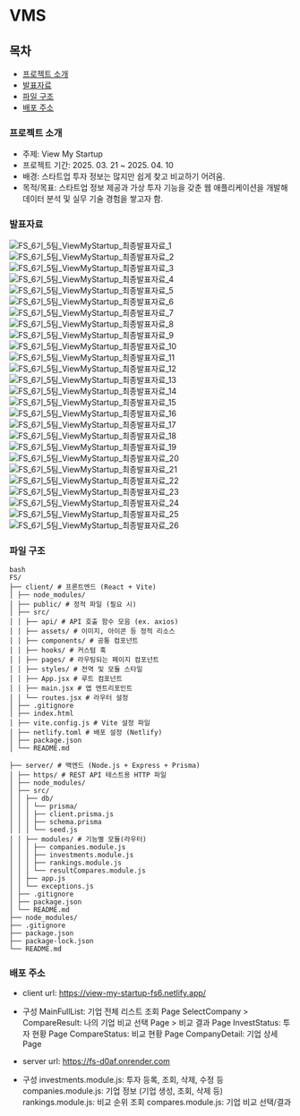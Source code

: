 # VMS

## 목차
- [프로젝트 소개](#프로젝트-소개)
- [발표자료](#발표자료)
- [파일 구조](#파일-구조)
- [배포 주소](#배포-주소)

  
### 프로젝트 소개
- 주제: View My Startup
- 프로젝트 기간: 2025. 03. 21 ~ 2025. 04. 10
- 배경: 스타트업 투자 정보는 많지만 쉽게 찾고 비교하기 어려움.
- 목적/목표: 스타트업 정보 제공과 가상 투자 기능을 갖춘 웹 애플리케이션을 개발해 데이터 분석 및 실무 기술 경험을 쌓고자 함.

### 발표자료
![FS_6기_5팀_ViewMyStartup_최종발표자료_1](https://github.com/user-attachments/assets/823e889e-0531-412a-9d33-7f047b8b05d2)
![FS_6기_5팀_ViewMyStartup_최종발표자료_2](https://github.com/user-attachments/assets/342ae96a-e9ee-4fcb-bd19-d77d74eb5a94)
![FS_6기_5팀_ViewMyStartup_최종발표자료_3](https://github.com/user-attachments/assets/e84119ad-9873-41a4-a232-6e93ba54a4d8)
![FS_6기_5팀_ViewMyStartup_최종발표자료_4](https://github.com/user-attachments/assets/69da6e75-5f4b-4b67-8dd1-3810a12f1787)
![FS_6기_5팀_ViewMyStartup_최종발표자료_5](https://github.com/user-attachments/assets/18111b30-72d0-40c1-a4be-7695f638bd87)
![FS_6기_5팀_ViewMyStartup_최종발표자료_6](https://github.com/user-attachments/assets/257f4778-308b-4824-9415-756ec95c233f)
![FS_6기_5팀_ViewMyStartup_최종발표자료_7](https://github.com/user-attachments/assets/758d462b-005c-46a3-b45a-457350c9609b)
![FS_6기_5팀_ViewMyStartup_최종발표자료_8](https://github.com/user-attachments/assets/0e788c84-4388-4a57-b9f8-4ddfa502fe73)
![FS_6기_5팀_ViewMyStartup_최종발표자료_9](https://github.com/user-attachments/assets/ccbc3f89-4057-44f9-ad81-0e523e6bb758)
![FS_6기_5팀_ViewMyStartup_최종발표자료_10](https://github.com/user-attachments/assets/6345dd2e-0307-4517-8dd3-c127084b7cb4)
![FS_6기_5팀_ViewMyStartup_최종발표자료_11](https://github.com/user-attachments/assets/22137e2b-cf4e-4e36-8f29-da2fbc8b888c)
![FS_6기_5팀_ViewMyStartup_최종발표자료_12](https://github.com/user-attachments/assets/39e0a0c1-b45d-4dcd-ba85-7f4bd7fd79e0)
![FS_6기_5팀_ViewMyStartup_최종발표자료_13](https://github.com/user-attachments/assets/d8a5e664-6702-4ebf-a54e-03b3513bd893)
![FS_6기_5팀_ViewMyStartup_최종발표자료_14](https://github.com/user-attachments/assets/6a4a10eb-c9bc-48ba-b21f-70bbb4a1eafa)
![FS_6기_5팀_ViewMyStartup_최종발표자료_15](https://github.com/user-attachments/assets/1ef3c539-4e11-4efe-9d17-11db65d993df)
![FS_6기_5팀_ViewMyStartup_최종발표자료_16](https://github.com/user-attachments/assets/59617390-224f-4dea-9257-b8c6b03da9fa)
![FS_6기_5팀_ViewMyStartup_최종발표자료_17](https://github.com/user-attachments/assets/d9e44cf9-ac0e-4b15-9da0-df1d0c1efc80)
![FS_6기_5팀_ViewMyStartup_최종발표자료_18](https://github.com/user-attachments/assets/0d068eb6-4664-480e-bfae-e86360b04066)
![FS_6기_5팀_ViewMyStartup_최종발표자료_19](https://github.com/user-attachments/assets/1ec201c7-f141-4460-97a5-89ac68631a7c)
![FS_6기_5팀_ViewMyStartup_최종발표자료_20](https://github.com/user-attachments/assets/5be1c80a-aa80-49e4-bdd9-9b1b8f7e3295)
![FS_6기_5팀_ViewMyStartup_최종발표자료_21](https://github.com/user-attachments/assets/2d897fee-114f-40c1-8c2b-e1d62e73b42b)
![FS_6기_5팀_ViewMyStartup_최종발표자료_22](https://github.com/user-attachments/assets/28189e38-2b43-40b6-9904-c7fc27c94990)
![FS_6기_5팀_ViewMyStartup_최종발표자료_23](https://github.com/user-attachments/assets/47e4e61c-66b2-4e0e-9c80-94dd098c21a2)
![FS_6기_5팀_ViewMyStartup_최종발표자료_24](https://github.com/user-attachments/assets/8a550ba4-a00b-4da8-a587-eb0517e20a79)
![FS_6기_5팀_ViewMyStartup_최종발표자료_25](https://github.com/user-attachments/assets/916af37e-dc9a-45c6-b87b-233e7365ee6e)
![FS_6기_5팀_ViewMyStartup_최종발표자료_26](https://github.com/user-attachments/assets/005e13e9-aade-478e-9da8-cb16b27d5383)



### 파일 구조
<pre><code>bash
FS/
├── client/ # 프론트엔드 (React + Vite)
│ ├── node_modules/
│ ├── public/ # 정적 파일 (필요 시)
│ ├── src/
│ │ ├── api/ # API 호출 함수 모음 (ex. axios)
│ │ ├── assets/ # 이미지, 아이콘 등 정적 리소스
│ │ ├── components/ # 공통 컴포넌트
│ │ ├── hooks/ # 커스텀 훅
│ │ ├── pages/ # 라우팅되는 페이지 컴포넌트
│ │ ├── styles/ # 전역 및 모듈 스타일
│ │ ├── App.jsx # 루트 컴포넌트
│ │ ├── main.jsx # 앱 엔트리포인트
│ │ └── routes.jsx # 라우터 설정
│ ├── .gitignore
│ ├── index.html
│ ├── vite.config.js # Vite 설정 파일
│ ├── netlify.toml # 배포 설정 (Netlify)
│ ├── package.json
│ └── README.md

├── server/ # 백엔드 (Node.js + Express + Prisma)
│ ├── https/ # REST API 테스트용 HTTP 파일
│ ├── node_modules/
│ ├── src/
│ │ ├── db/
│ │ │ └── prisma/
│ │ │ ├── client.prisma.js
│ │ │ ├── schema.prisma
│ │ │ └── seed.js
│ │ ├── modules/ # 기능별 모듈(라우터)
│ │ │ ├── companies.module.js
│ │ │ ├── investments.module.js
│ │ │ ├── rankings.module.js
│ │ │ └── resultCompares.module.js
│ │ ├── app.js  
│ │ └── exceptions.js  
│ ├── .gitignore
│ ├── package.json
│ └── README.md
├── node_modules/  
├── .gitignore
├── package.json  
├── package-lock.json
└── README.md
</code></pre>



### 배포 주소
- client url: [https://view-my-startup-fs6.netlify.app/
](https://vmstartup.netlify.app/)
- 구성
  MainFullList: 기업 전체 리스트 조회 Page
  SelectCompany > CompareResult: 나의 기업 비교 선택 Page > 비교 결과 Page
  InvestStatus: 투자 현황 Page
  CompareStatus: 비교 현황 Page
  CompanyDetail: 기업 상세 Page

- server url: https://fs-d0af.onrender.com

- 구성
  investments.module.js: 투자 등록, 조회, 삭제, 수정 등
  companies.module.js: 기업 정보 (기업 생성, 조회, 삭제 등)
  rankings.module.js: 비교 순위 조회
  compares.module.js: 기업 비교 선택/결과
